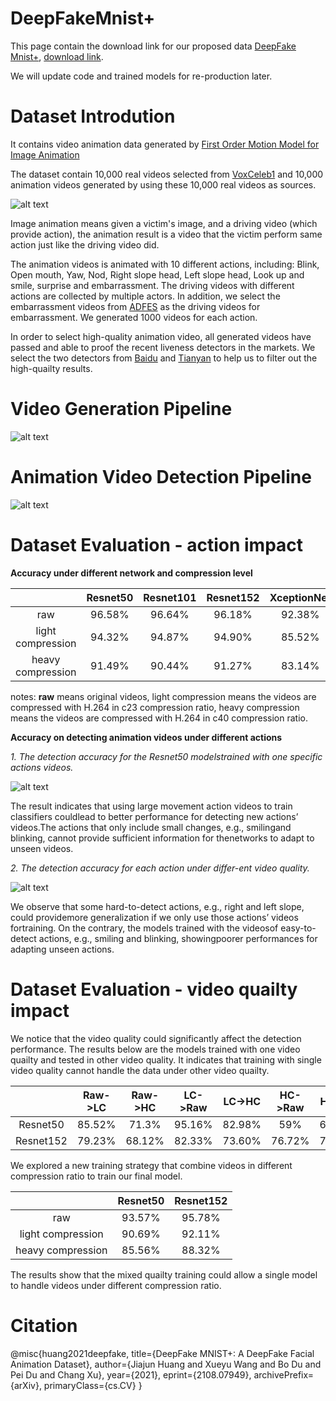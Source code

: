 # DeepFakeMnist+

This page contain the download link for our proposed data [DeepFake Mnist+](https://arxiv.org/abs/2108.07949), [download link](https://1fichier.com/?xva635m3whdgcae2k81q).

We will update code and trained models for re-production later.

# Dataset Introdution

It contains video animation data generated by [First Order Motion Model for Image Animation](https://papers.nips.cc/paper/2019/file/31c0b36aef265d9221af80872ceb62f9-Paper.pdf)

The dataset contain 10,000 real videos selected from [VoxCeleb1](https://www.robots.ox.ac.uk/~vgg/data/voxceleb/vox1.html) and 10,000 animation videos generated by using these 10,000 real videos as sources.

![alt text](https://github.com/huangjiadidi/DeepFakeMnist/blob/main/readme_src/action_clip.png)

Image animation means given a victim's image, and a driving video (which provide action), the animation result is a video that the victim perform same action just like the driving video did. 

The animation videos is animated with 10 different actions, including: Blink, Open mouth, Yaw, Nod, Right slope head, Left slope head, Look up and smile, surprise and embarrassment. The driving videos with different actions are collected by multiple actors. In addition, we select the embarrassment videos from [ADFES](https://aice.uva.nl/research-tools/adfes-stimulus-set/adfes-stimulus-set.html?cb) as the driving videos for embarrassment. We generated 1000 videos for each action.

In order to select high-quality animation video, all generated videos have passed and able to proof the recent liveness detectors in the markets. We select the two detectors from [Baidu](https://ai.baidu.com/tech/face/faceliveness) and [Tianyan](https://www.tianyandata.cn/) to help us to filter out the high-quailty results.

# Video Generation Pipeline
![alt text](https://github.com/huangjiadidi/DeepFakeMnist/blob/main/readme_src/dataset_pipeline.png)

# Animation Video Detection Pipeline
![alt text](https://github.com/huangjiadidi/DeepFakeMnist/blob/main/readme_src/dataset_detection_pipeline.png)


# Dataset Evaluation - action impact

**Accuracy under different network and compression level**


|                     | Resnet50  | Resnet101 | Resnet152 | XceptionNet | MesoNet |
| :-----------------: |:---------:| :--------:| :--------:| :----------:| :------:|
| raw                 | 96.58%    | 96.64%    | 96.18%    | 92.38%      | 60.39%  |
| light compression   | 94.32%    | 94.87%    | 94.90%    | 85.52%      | 58.58%  |
| heavy compression   | 91.49%    | 90.44%    | 91.27%    | 83.14%      | 57.90%  |

notes: **raw** means original videos, light compression means the videos are compressed with H.264 in c23 compression ratio, heavy compression means the videos are compressed with H.264 in c40 compression ratio.

**Accuracy on detecting animation videos under different actions**

*1. The detection accuracy for the Resnet50 modelstrained with one specific actions videos.*

![alt text](https://github.com/huangjiadidi/DeepFakeMnist/blob/main/readme_src/each_action_train_only.png)

The result indicates that using large movement action videos to train classifiers couldlead to better performance for detecting new actions’ videos.The actions that only include small changes, e.g., smilingand blinking, cannot provide sufficient information for thenetworks to adapt to unseen videos.

*2. The detection accuracy for each action under differ-ent video quality.*

![alt text](https://github.com/huangjiadidi/DeepFakeMnist/blob/main/readme_src/each_action_merge.png)

We observe that some hard-to-detect actions, e.g., right and left slope, could providemore generalization if we only use those actions’ videos fortraining. On the contrary, the models trained with the videosof easy-to-detect actions, e.g., smiling and blinking, showingpoorer performances for adapting unseen actions.

# Dataset Evaluation - video quailty impact
We notice that the video quality could significantly affect the detection performance. The results below are the models trained with one video quailty and tested in other video quality. It indicates that training with single video quality cannot handle the data under other video quailty.

|          | Raw->LC   | Raw->HC | LC->Raw | LC->HC | HC->Raw | HC->LC |
| :------: |:---------:| :------:| :------:| :-----:| :------:| :-----:|
| Resnet50 | 85.52%    | 71.3%   | 95.16%  | 82.98% | 59%     | 61.02% |
| Resnet152| 79.23%    | 68.12%  | 82.33%  | 73.60% | 76.72%  | 76.69% |


We explored a new training strategy that combine videos in different compression ratio to train our final model.

|                     | Resnet50  | Resnet152 | 
| :-----------------: |:---------:| :--------:| 
| raw                 | 93.57%    | 95.78%    | 
| light compression   | 90.69%    | 92.11%    | 
| heavy compression   | 85.56%    | 88.32%    |

The results show that the mixed quailty training could allow a single model to handle videos under different compression ratio.


# Citation

@misc{huang2021deepfake,
      title={DeepFake MNIST+: A DeepFake Facial Animation Dataset}, 
      author={Jiajun Huang and Xueyu Wang and Bo Du and Pei Du and Chang Xu},
      year={2021},
      eprint={2108.07949},
      archivePrefix={arXiv},
      primaryClass={cs.CV}
}



